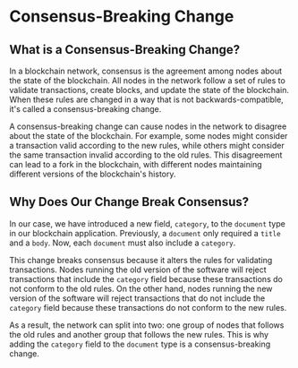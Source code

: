 # Consensus-Breaking Change

## What is a Consensus-Breaking Change?

In a blockchain network, consensus is the agreement among nodes about the state of the blockchain. All nodes in the network follow a set of rules to validate transactions, create blocks, and update the state of the blockchain. When these rules are changed in a way that is not backwards-compatible, it's called a consensus-breaking change.

A consensus-breaking change can cause nodes in the network to disagree about the state of the blockchain. For example, some nodes might consider a transaction valid according to the new rules, while others might consider the same transaction invalid according to the old rules. This disagreement can lead to a fork in the blockchain, with different nodes maintaining different versions of the blockchain's history.

## Why Does Our Change Break Consensus?

In our case, we have introduced a new field, `category`, to the `document` type in our blockchain application. Previously, a `document` only required a `title` and a `body`. Now, each `document` must also include a `category`.

This change breaks consensus because it alters the rules for validating transactions. Nodes running the old version of the software will reject transactions that include the `category` field because these transactions do not conform to the old rules. On the other hand, nodes running the new version of the software will reject transactions that do not include the `category` field because these transactions do not conform to the new rules.

As a result, the network can split into two: one group of nodes that follows the old rules and another group that follows the new rules. This is why adding the `category` field to the `document` type is a consensus-breaking change.
